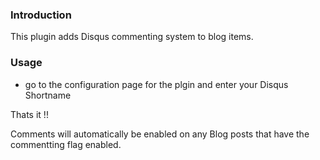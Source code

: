 ### Introduction

This plugin adds Disqus commenting system to blog items. 

### Usage

- go to the configuration page for the plgin and enter your Disqus Shortname

Thats it !!  

Comments will automatically be enabled on any Blog posts that have the commentting flag enabled.